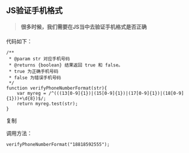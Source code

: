 ## JS验证手机格式

> #### 很多时候，我们需要在JS当中去验证手机格式是否正确

代码如下：

~~~
/**
 * @param str 对应手机号码
 * @returns {boolean} 结果返回 true 和 false。
 * true 为正确手机号码
 * false 为错误手机号码
 */
function verifyPhoneNumberFormat(str){
    var myreg = /^(((13[0-9]{1})|(15[0-9]{1})|(17[0-9]{1})|(18[0-9]{1}))+\d{8})$/;
    return myreg.test(str);
}

~~~

复制

调用方法：

~~~
verifyPhoneNumberFormat("18818592555");
~~~

